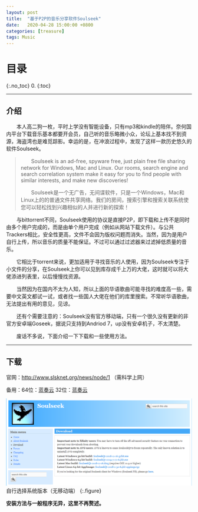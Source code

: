 ```yaml
---
layout: post
title:  "基于P2P的音乐分享软件Soulseek"
date:   2020-04-28 15:00:00 +0800
categories: [treasure]
tags: Music
---
```


# 目录
{:.no_toc}
0. 
{:toc}

------

## 介绍

　　本人高二狗一枚，平时上学没有智能设备，只有mp3和kindle的陪伴。奈何国内平台下载音乐基本都要开会员，自己听的音乐略微小众，论坛上基本找不到资源，海盗湾也是难觅踪影。幸运的是，在冲浪过程中，发现了这样一款历史悠久的软件Soulseek。

>　　Soulseek is an ad-free, spyware free, just plain free file sharing network for Windows, Mac and Linux. Our rooms, search engine and search correlation system make it easy for you to find people with similar interests, and make new discoveries!
>
>　　Soulseek是一个无广告，无间谍软件，只是一个Windows，Mac和Linux上的的普通文件共享网络。我们的房间，搜索引擎和搜索关联系统使您可以轻松找到兴趣相似的人并进行新的探索！

　　与bittorrent不同，Soulseek使用的协议是直接P2P，即下载和上传不是同时由多个用户完成的，而是由单个用户完成（例如从网站下载文件）。与公共Trackers相比，安全性更高，文件不会因为版权问题而消失。当然，因为是用户自行上传，所以音乐的质量不能保证。不过可以通过过滤器来过滤掉低质量的音乐。

　　它相比于torrent来说，更加适用于寻找音乐的人使用，因为Soulseek专注于小文件的分享，在Soulseek上你可以见到库存成千上万的大佬，这时就可以将大佬添进列表里，以后慢慢找资源。

　　当然因为在国内不太为人知，所以上面的华语歌曲可能寻找的难度高一些，需要中文英文都试一试，或者找一些国人大佬在他们的库里搜索。不常听华语歌曲，无法提出有用的意见，见谅。

　　还有个需要注意的：Soulseek没有官方移动端，只有一个很久没有更新的非官方安卓端Goseek，据说只支持到Andriod 7，up没有安卓机子，不太清楚。

　　废话不多说，下面介绍一下下载和一些使用方法。

------

## 下载

官网：http://www.slsknet.org/news/node/1 （需科学上网）

备用：64位：[蓝奏云](https://kumos.lanzous.com/ibnhz3e)    32位：[蓝奏云](https://kumos.lanzous.com/ibnhyoj)

![](\assets\img\2020-04-28-基于P2P的音乐分享软件Soulseek\0cb014417d0d513f70d53d520aad0d3ef3d51641.png)
自行选择系统版本（无移动端）
{:.figure}

**安装方法与一般程序无异，这里不再赘述。**

